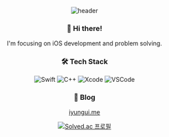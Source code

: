 <div align="center">
  
![header](https://capsule-render.vercel.app/api?type=transparent&height=100&text=iyungui&fontSize=60&color=4A5D23)

### 👋 Hi there!
I'm focusing on iOS development and problem solving.

### 🛠 Tech Stack
![Swift](https://img.shields.io/badge/Swift-FA7343?style=flat-square&logo=swift&logoColor=white)
![C++](https://img.shields.io/badge/C%2B%2B-00599C?style=flat-square&logo=c%2B%2B&logoColor=white)
![Xcode](https://img.shields.io/badge/Xcode-007ACC?style=flat-square&logo=Xcode&logoColor=white)
![VSCode](https://img.shields.io/badge/VSCode-0078D4?style=flat-square&logo=visual%20studio%20code&logoColor=white)

### 📝 Blog
[iyungui.me](https://iyungui.me)

[![Solved.ac 프로필](http://mazassumnida.wtf/api/v2/generate_badge?boj=dbddml631)](https://solved.ac/dbddml631)

</div>
